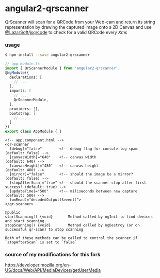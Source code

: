 # angular2-qrscanner
QrScanner will scan for a QRCode from your Web-cam and return its
string representation by drawing the captured image onto a 2D Canvas
and use [@LazarSoft/jsqrcode](https://github.com/LazarSoft/jsqrcode) to check for a valid QRCode every *Xms*

### usage
```bash
$ npm install --save angular2-qrscanner
```

```typescript
// app.module.ts
import { QrScannerModule } from 'angular2-qrscanner';
@NgModule({
  declarations: [
    // ...
  ],
  imports: [
    // ...
    QrScannerModule,
  ],
  providers: [],
  bootstrap: [
    // ...
  ]
})
export class AppModule { }
```

```
<!-- app.component.html -->
<qr-scanner
  [debug]="false"        <!-- debug flag for console.log spam              (default: false) -->
  [canvasWidth]="640"    <!-- canvas width                                 (default: 640) -->
  [canvasHeight]="480"   <!-- canvas height                                (default: 480) -->
  [mirror]="false"       <!-- should the image be a mirror?                (default: false) -->
  [stopAfterScan]="true" <!-- should the scanner stop after first success? (default: true) -->
  [updateTime]="500"     <!-- miliseconds between new capture              (default: 500) -->
  (onRead)="decodedOutput($event)">
</qr-scanner>
```
```
@public
startScanning() {void}       Method called by ngInit to find devices and start scanning.
stopScanning() {void}        Method called by ngDestroy (or on successful qr-scan) to stop scanning

Both of these methods can be called to control the scanner if `stopAfterScan` is set to `false`
```
### source of my modifications for this fork
https://developer.mozilla.org/en-US/docs/Web/API/MediaDevices/getUserMedia
